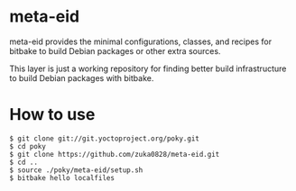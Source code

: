 meta-eid
========

meta-eid provides the minimal configurations, classes, and recipes
for bitbake to build Debian packages or other extra sources.

This layer is just a working repository for finding better build
infrastructure to build Debian packages with bitbake.

How to use
==========

    $ git clone git://git.yoctoproject.org/poky.git
    $ cd poky
    $ git clone https://github.com/zuka0828/meta-eid.git
    $ cd ..
    $ source ./poky/meta-eid/setup.sh
    $ bitbake hello localfiles
